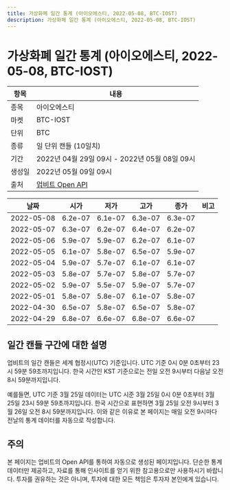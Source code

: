 ```yaml
---
title: 가상화폐 일간 통계 (아이오에스티, 2022-05-08, BTC-IOST)
description: 가상화폐 일간 통계 (아이오에스티, 2022-05-08, BTC-IOST)
---
```



가상화폐 일간 통계 (아이오에스티, 2022-05-08, BTC-IOST)
===

|항목|내용|
|--|--|
|종목|아이오에스티|
|마켓|BTC-IOST|
|단위|BTC|
|종류|일 단위 캔들 (10일치)|
|기간|2022년 04월 29일 09시 - 2022년 05월 08일 09시|
|생성일|2022년 05월 09일 09시|
|출처|[업비트 Open API](https://docs.upbit.com)|


|날짜|시가|저가|고가|종가|비고|
|--|--|--|--|--|--|
|2022-05-08|6.2e-07|6.1e-07|6.3e-07|6.3e-07|    |
|2022-05-07|6.3e-07|6.2e-07|6.4e-07|6.2e-07|    |
|2022-05-06|5.9e-07|5.9e-07|6.2e-07|6.1e-07|    |
|2022-05-05|6.1e-07|5.8e-07|6.5e-07|5.9e-07|    |
|2022-05-04|5.9e-07|5.7e-07|6.1e-07|6.1e-07|    |
|2022-05-03|5.8e-07|5.7e-07|5.8e-07|5.7e-07|    |
|2022-05-02|5.9e-07|5.5e-07|5.9e-07|5.7e-07|    |
|2022-05-01|5.8e-07|5.8e-07|6.1e-07|5.8e-07|    |
|2022-04-30|6.5e-07|5.8e-07|6.5e-07|5.8e-07|    |
|2022-04-29|6.8e-07|6.6e-07|6.8e-07|6.6e-07|    |


일간 캔들 구간에 대한 설명
---


업비트의 일간 캔들은 세계 협정시(UTC) 기준입니다. 
UTC 기준 0시 0분 0초부터 23시 59분 59초까지입니다. 
한국 시간인 KST 기준으로는 전일 오전 9시부터 다음날 오전 8시 59분까지입니다. 


예를들면, UTC 기준 3월 25일 데이터는 UTC 시준 3월 25일 0시 0분 0초부터 3월 25일 23시 59분 59초까지입니다. 
한국 시간으로 표현하면 3월 25일 오전 9시부터 3월 26일 오전 8시 59분까지입니다. 
이와 같은 이유로 본 페이지는 매일 오전 9시마다 전날의 통계 데이터를 자동으로 작성합니다. 


주의
---


본 페이지는 업비트의 Open API를 통하여 자동으로 생성된 페이지입니다. 
단순한 통계 데이터만 제공하고, 자료를 통해 인사이트를 얻기 위한 참고용으로만 사용하시기 바랍니다. 
투자를 권유하는 것은 아니며, 투자에 대한 모든 책임은 투자자 본인에게 있습니다. 
